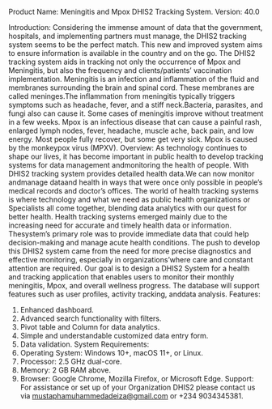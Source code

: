 Product Name: Meningitis and Mpox DHIS2 Tracking System.
Version: 40.0

Introduction:
Considering the immense amount of data that the government, hospitals, and implementing partners must manage, the DHIS2 tracking system seems to be the perfect match. This new and improved system aims to ensure information is available in the country and on the go.
The DHIS2 tracking system aids in tracking not only the occurrence of Mpox and Meningitis, but also the frequency and clients/patients’ vaccination implementation.
Meningitis is an infection and inflammation of the fluid and membranes surrounding the brain and spinal cord. These membranes are called meninges.The inflammation from meningitis typically triggers symptoms such as headache, fever, and a stiff neck.Bacteria, parasites, and fungi also can cause it. Some cases of meningitis improve without treatment in a few weeks.
Mpox is an infectious disease that can cause a painful rash, enlarged lymph nodes, fever, headache, muscle ache, back pain, and low energy. Most people fully recover, but some get very sick. Mpox is caused by the monkeypox virus (MPXV).
Overview:
As technology continues to shape our lives, it has become important in public health to develop tracking systems for data management andmonitoring the health of people. With DHIS2 tracking system provides detailed health data.We can now monitor andmanage dataand health in ways that were once only possible in people’s medical records and doctor’s offices.
The world of health tracking systems is where technology and what we need as public health organizations or Specialists all come together, blending data analytics with our quest for better health.
Health tracking systems emerged mainly due to the increasing need for accurate and timely health data or information. Thesystem’s primary role was to provide immediate data that could help decision-making and manage acute health conditions. The push to develop this DHIS2 system came from the need for more precise diagnostics and effective monitoring, especially in organizations’where care and constant attention are required.
Our goal is to design a DHIS2 System for a health and tracking application that enables users to monitor their monthly meningitis, Mpox, and overall wellness progress. The database will support features such as user profiles, activity tracking, anddata analysis.
Features:
1.	Enhanced dashboard.
2.	Advanced search functionality with filters.
3.	Pivot table and Column for data analytics.
4.	Simple and understandable customized data entry form.
5.	Data validation.
System Requirements:
1.	Operating System: Windows 10+, macOS 11+, or Linux.
2.	Processor: 2.5 GHz dual-core.
3.	Memory: 2 GB RAM above.
4.	Browser: Google Chrome, Mozilla Firefox, or Microsoft Edge.
Support:
For assistance or set up of your Organization DHIS2 please contact us via mustaphamuhammedadeiza@gmail.com  or  +234 9034345381.

